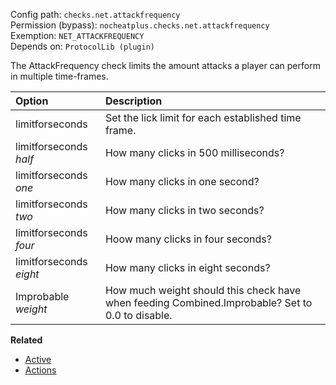 Config path: `checks.net.attackfrequency`  
Permission (bypass): `nocheatplus.checks.net.attackfrequency`  
Exemption: `NET_ATTACKFREQUENCY`  
Depends on: `ProtocolLib (plugin)`  

The AttackFrequency check limits the amount attacks a player can perform in multiple time-frames.

| Option              | Description |
| :------------------ | :---------- |
| limitforseconds     | Set the lick limit for each established time frame.|
| limitforseconds _half_| How many clicks in 500 milliseconds?|
| limitforseconds _one_| How many clicks in one second?|
| limitforseconds _two_| How many clicks in two seconds?|
| limitforseconds _four_| Hoow many clicks in four seconds?|
| limitforseconds _eight_| How many clicks in eight seconds?|
| Improbable _weight_ | How much weight should this check have when feeding Combined.Improbable? Set to 0.0 to disable.


**Related**  
* [Active](https://github.com/Updated-NoCheatPlus/Docs/blob/master/Settings/General.md#active)
* [Actions](https://github.com/Updated-NoCheatPlus/Docs/blob/master/Settings/General.md#actions)

